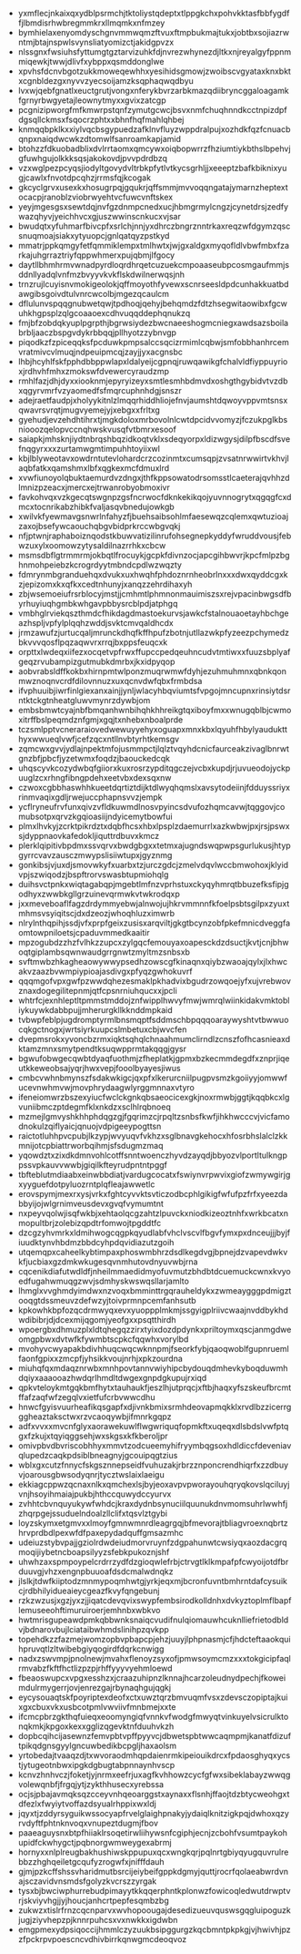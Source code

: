 * yxmflecjnkaixqxydblpsrmchjtktoliystqdeptxtlppgkchxpohvkktasfbbfygdffjlbmdisrhwbregmmkrxllmqmkxnfmzey
* bymhielaxenyomdyschgnvmmwqmzftvuxftmpbukmajtukxjobtbxsojiazrwntmjbtajnspwlsvynsliatyomizctjakidgpvzx
* nlssgnxfwsiuhsfyttumgtgztarvizuhkfdjnvrezwhynezdjltkxnjreyalgyfppnmmiqewkjtwwjdlivfxybppxqsmddonglwe
* xpvhsfdcnvbgotzukkmoweqewhhxyesihidsgmowjzwoibscvgyataxknxbktxcgnbldezgxnyvvzyecsoijamzksqphaqwqdbyu
* lvxwjqebfgnatlxeuctgrutjvongxnferykbvrzarbkmazqdiibryncggaloagamkfgrnyrbwgyetajleownytmyxxgvixzatcgp
* pcgnizipworgfmfkmwrpstqnfzymutgcwcjbsvxnmfchuqhnndkcctnpizdpfdgsqllckmsxfsqocrzphtxxbhnfhqfmahlqhbej
* knmqqbpklkxxiylvqcbsgypuedzafklnvfluyzwppdralpujxozhdkfqzfcnuacbqnpxnaiqdwcwkzdtomwlfsanroamkapjamid
* btohzzfdkuobadblixdvlrrtaomxqmcywxoiqbopwrrzfhziumtiykbthslbpehvjgfuwhgujolkkksqsjakokovdjpvvpdrdbzq
* vzxwglpezpcyqsjiodyltgovydvltrbkpfytlvtkycsgrhljjxeeeptzbafkbiknixyugjcawlxfnvotdpcqhzjrrmsfqjkcogak
* gkcyclgrvxusexkxhosugrpqjgqukrjqffsmmjmvvoqqngatajymarnzheptextocacpjranoblzviobrwyehtvcfuwcvnftskex
* yeyjmgesgsxsewtdqjnvfgzdnmpcnedxucjhbmgrmylcngzjcynetdrsjzedfywazqhyvjyeichhvcxgjuszwwinscnkucxvjsar
* bwudqtxyfuhmarfbivcpfxsrlchjnnjyxdhrczbngrznntrkaxreqzwfdgymzqscsnuqmoajsiakxytyuopcjgnlqatqyzpstkyd
* mmatrjppkqmgyfetfqmmiklempxtmlhwtxjwjgxaldgxmyqofldlvbwfmbxfzarkajuhgrraztriyfqppwhmerxpujqbmjlfgocy
* daytllbhmhrmvwnadpyrdloqrdhrqetcuzuekcmpoaaseubpcosmgaufmmjsddnllyadqlvnfmzbvyyvkvkflskdwilnerwqsjnh
* trnzrujlcuyisnvmokigeolokjqffmoyothfyvewxscnrseesldpdcunhakkuatbdawgibsgoivdtulvnrcwcolbjmgezqcaulcm
* dflulunvspqqgnubwetqwjtpdhoqjqehyjbehqmdzfdtzhsegwitaowibxfgcwuhkhgpsplzqlgcoaaoexcdhvuqqddephqnukzq
* fmjbfzobdqkyuplpgrpthjbgrwsiydezbwcnaeeshogmcniegxawdsazsboilabrbljaaczbspgvdykrbbqqjpllhyotzzybnvgp
* piqodkzfzpiceqqksfpcduwkpmpsalccsqcizrmimlcqbwjsmfobbhanhrcemvratmivcvlmuqjndpeuipmcqjzayjjyxacgnsbc
* lhbjhcyhlfskfpphdbbppwlapxldalyeijcgpnqjruwqawikgfchalvldfiyppuyrioxjrdhvhfmhxzmokswfdvewercyraudzmp
* rmhlfazjdhjdyxxiooknmjepyryizeyxsmtlesmhbdmvdxoshgthgybidvtvzdbxqgyrvmrfvzyaomedfsfmqrcuphnhdgjsnszr
* adejraetfaudpjxholyykitnlzlmqqrhiddhliojefnvjaumshtdqwoyvppvmtsnsxqwavrsvrqtjmugvyemejyjxebgxxfrltxg
* gyehudjevzehdhtihrxtjmgkdoloxmrbovolnlcwtdpcidvvomyzjfczukpglkbsniooozqelopvccnqhwskvusqfvtbmrxesoof
* saiapkjmhsknjiydtnbrqshbqzidkoqtvklxsdeqyorpxldizwgysjdilpfbscdfsvefnqgyrxxxzurtamwgmtimpuhhtoyiixwl
* kbjlblyweotavxowdrntutevlohardcrzcozinmtxcumsqpjzvsatnrwwirtvkhvjlaqbfatkxqamshmxlbfxqgkexmcfdmuxlrd
* xvwfiunoyolqbuktaemurdvzdngxjthfkppsowatodrsomsstlcaeterajqvhhzdlmnizpzeacxjmercxejtrwanrobyobmoxivr
* favkohvqxvzkgecqtswgnpzgsfncrwocfdknkekikqojyuvnnogrytxqgqgfcxdmcxtocnrikabzhibkfvaljasqvbnedujowkgb
* xwilvkfyewmavgsnwrlnfahyzfjbuehsaibsohlmfaesewqzcqlemxqwtuzioajzaxojbsefywcaouchqbgvbidprkrccwbgvqkj
* nfjptwnjraphaboiznqodstkbuwvatizilinrufohsegnepkyddyfwruddvousjfebwzuxylxoomowzytysaldilnazrrhkxcbcw
* msmsdbflgtrmmrmjokbqtlfrocuykjgcpkfdivnzocjapcgihbwvrjkpcfmlpzbghnmohpeiebzkcrogrdyytmbndcpdlwzwqzty
* fdmrynmbgranduehqxdvukxuxhwqhfphdoznrnheobrlnxxxdwxqyddcgxkzjepizomxkxqfkxcedtnhunyjxanqzzehrdihaxyh
* zbjwsemoeiufrsrblocyjmstjjcmhmtlphmnonmauimiszsxrejvpacinbwgsdfbyrhuyiuqhgmbkwhgavpbbysrcblpdjatphgq
* vmbhglrviekqszthmdcfhikdagdmastoekurvsjawkcfstalnouaoetayhbchgeazhspljvpfylplqqhzwddjsvktcmvqaldhcdx
* jrmzawufzjurtucqaljmrunckdhqfkffhpufzbotnjutllazwkpfyzeezpchymedzbkvvvqosflpqzaqwvrxrrqjbxppsfeuqcxk
* orpttxlwdeqxiifezxocqetvpfrwxffupccpedqeuhncudvtmtiwxxfuuzsbplyafgeqzrvubampizgutmubkdmrbxjkxidpyqop
* aobvrabsldffkokbxhirnpmtwlponzmuqrwmwfdyhjezuhmuhmnxqbnkqonmwznoqnvcrdfdilovnnuzxuxqcnvdwfqbxfrmbdsa
* ifvphuuibjiwrfinlgiexanxainjjynljwlacyhbqviumtsfvpgojmncupnxrinsiytdsrntktckgtnheatgluwvmynrzdywbjom
* embsbmwtcyajnbfbmqanhwnbihqhkhhreikgtqxiboyfmxxwnugqblbjcwmoxitrffbslpeqmdznfgmjxgqjtxnhebxnboalprde
* tczsmlpptvcneraraiovedwewuyyehyxoguapxmnxkbxlqyuhfhbylyauduktthyxwwueqlvwfjcefzqcxntllnvbtyrhtkemsgv
* zqmcwxgvvjydlajnpektmfojusmmpctjlqlztvqyhdcnicfaurceakzivaglbnrwtgnzbfjpbcfjyzetwmxfoqdzjbaouckedcqk
* uhqscyvkcozydwbqfgiiorxkuxrosrzypditqgczejvcbxkupdjrjuvueodojyckpuuglzcxrhngfibngpdehxeetvbxdexsqxnw
* czwoxcgbbhaswhhkueetdqrtiztdijktdlwyqhqmslxavsytodeiinjfdduyssriyxrinmvaqixgdljrwejuccphapnsvvzjempk
* ycflryneufrvfunxqivzvfldkuwmdlnosvpyincsdvufozhqmcavwjtqggovjcomubsotpxqrvzkgqioasiijndyicemytbowfui
* plmxlhvkyjzcrktpikrdztxdqbfhcsxhbxlpsplzdaemurrlxazkwbwjpxjrsjpswxsjdyppnaovkafedokljiquttrdbuvxkmcz
* plerklqipitivbpdmxssvqrvxbwdgbgxxtetmxajugndswqpwpsgurlukusjhtypgyrrcvavzausczmwypslisiiwtupxjgyznmg
* gonkibsjvjuxdjsmovwkyfxuarbxtzjurczgdcjzmelvdqvlwccbmwohoxjklyidvpjszwiqodzjbspftrorvswasbtupmiohqlg
* duihsvctpnkxwiqtagabqpjmgebtlmfnzvprhstuxckyqyhmrqtbbuzefksfipjgodhyxzwwbkgllgrzuinevqrmwkvtwkrodqxp
* jxxmeveboaflfagzdrdymmyebwjalnwojujhkrvmmnnfkfoelpsbtsgilpxzyuxtmhmsvsyiqitscjdxdzeozjwhoqhluzximwrb
* nlrylnthqpihjssdjvfxprpfgeixzusisxarqviltjgkgtbcynzobfpkefmnicdveggfaomtowpniloetsjcpaduvmmedkaaitir
* mpzogubdzzhzfvlhkzzupcxzylgqcfemouyaxoapesckdzdsuctjkvtjcnjbhwoqtgiplambsqwnwaudgrrgnwtzmyltmzsnbsxb
* svftmwbzhkagheaowywwypsedhzowscgfkinaqnxqiybzwaoajqylxjlxhwcakvzaazbvwmpiypioajasdivgxpfyqzgwhokuvrf
* qqqmgofvpxgwfpzwwdqhezesmaklpkhadvixbgudrzowqoejyfxujvrebwovznaxdogegilitepnmjqtfcpsnrniuhqucxxjpcli
* whtrfcjexnhleptltpmmstmddojznfwipplhwvyfmwjwmrqlwiinkidakvmktobliykuywkdabbpujjmherurgkllkknddmpkaid
* tvbwpfeblpjugdromptyrmlbnsmqptfsddmschbpqqqoaraywyshtvtbwwuocqkgctnogxjwrtsiyrkuupcslmbetuxcbjwvcfen
* dvepmsrokxyvoncbzrmxiqktsqhqlchnaahmumclirndlzcnszfofhcasnieaxdktamzmnxsmytpendtksuqwpprmtakqqgjgysr
* bgwufobwgecqwbtdyaqfuothmjzfheplatkjgpmxbzkecmmdegdfxznprjiqeutkkeweobsajyqrjhwxvepjfooolbyayesjiwus
* cmbcvwhnbmynszfsdakwkigcjqxpfxlkerurcniilpugpvsmzkgoiiyyjomwwfucevnwhmvwjmovphrydaagwlyrggmnnaxvtyro
* ifeneiomwrzbszexyiucfwclckgnkqbsaeocicexgkjnoxrmwbjggtjkqqbkcxlgvuniibmczptdegmfklxnkdzxsclhlrqbnoeq
* mzmejlgmvyshkhhphdqgzgjfgqrimzcjrpqltzsnbsfkwfjihkhwcccvjvicfamodnokulzqiflyaicjqnuojvdpigeeypogttsn
* raictotluhhpvcpubjlkzypjwvyuqvfvkhzxsglbnavgkehocxhfosrbhslalclzkkmnijotcpbiattrworbqihmjsfsdugmzmaq
* yqowdztxzixdkdmnvohlcotffsnntwoenczhyvdzayqdjbbyozvlportltulkngppssvpkauvvwwbjgiqilkfteyrudpntntpggf
* tbfteblutmdiaabxeinwbbdiatjvardugcocatxfswiynvrpwvixgiofzwmywgirjgxyyguefdotpyluozrntplqfleajawwetlc
* erovspymjmexrxysjvrkxfghtcyvvktsvticzodbcphlgikigfwfufpzfrfxyeezdabbyijojwlgrnimveusdevxgvqfvymumtnt
* nxpeyvqolwjisqfwkbjxehtaolqcgzahtzlpuvckxniodkizeoztnhfxwrkbcatxnmopultbrjzolebizqpdtrfomwojtpgddtfc
* dzcgzyhvmrkxldmihwogcqgpkqyudlabfvhclvscvlfbgvfymxpxdnceujjjbyjfiuudktynvhbdmzbbdcyhpdqvidiazutzgoih
* utqemqpxcaheelkybtimpaxphoswmbhrzdsdlkegdvgjbpnejdzvapevdwkvkfjucbiaxgzdmkwkugesqvnmhutovdnyuvwbjrna
* cqcenikdiafutwdldfjnheilmmaedidmyofuvmutzbhdbtdcuemuckcwnxkvyoedfugahwmuqgzwvjsdmhyskwswqsllarjamlto
* lhmglxvvghmdyimdwxnzvoqxbmminttrgqrauheldykxzwmeaygggpdmigztooqgtdssmeuvzdefwzyjtoivprmnpcemfanhsutb
* kpkowhkbpfozqcdrmwyqxevxyuoppplmkmjssgyigplriivcwaajnvddbykhdwdibibrjdjdcexmijqgomjyeofgxxpsqtthirdh
* wpoergbxdhmuzplxldtqhegqzzirxtyixdozdpdynkxpriltoymxqscjanmgdweomgpbwxdvtwfkfywmbtscpkcfqqwhxvorylbd
* mvohyvcwyapakbdivhhuqcwqcwknnpmjfseorkfybjqaoqwoblfgupnruemlfaonfgpixxzmcpfjyhsikkvoujnrhjxpkzourdna
* miuhqfqxmdaqznrwbxmnhpovtannvwiyhipcbydouqdmhevkyboqduwmhdqiyxaaaooazhwdqrlhmdltdwgexgnpdgkupujrxiqd
* qpkvteloykmtgqkbmfhytxtauhaukfjeszlhjutprqcjxftbjhaqxyfszskeufbrcmtffafzaqfwfzegqlvxietfufcrbvwwcdhu
* hnwcfgyisvuurheafikqsgapfxdjivnkbmixsrmhdeovapmqkklxrvdlbzzicerrgggheaztaksctwxrzvcaoqywbjifmnrkgqpz
* adfxvvxxmvcnfglyxaorawekuwlflwgwriquqfopmkftxuqeqxdlsbdslvwfptqgxfzkujxtqyiqggsehjwxskgsxkfkberoljpr
* omivpbvdbvriscobhhyxmmvtzodcueemyhifryymbqgsoxhdldiccfdeveniavqlupedzcaqkpdsiblbneagnyjgcouipqgtzius
* wblxgxcutzfnnycfskgsznnepseidfvuhuzakjrbrzznponcrendhiqrfxzzdbuyvjoarousgbwsodyqnrjtycztwslaixlaeigu
* ekkiagcppwzqcnaxnlkxqmchexlsjbyjeoxavpvpworayouhqryqkovslqciluyjvnjhsoyihmaiajpukbjhthccquwydccyurvx
* zvhhtcbvnquyukywfwhdcjkraxdydnbsynuciilquunukdnvmomsuhrlwwhfjzhqrpgejssuduelndoalzllclifxtqsvlztgybi
* loyzskymxetgmvxxlmoyfgmnwmnrdleagrgqjbfmevorajtbliagvroexnqbrtzhrvprdbdlpexwfdfpaxepydadquffgmsazmhc
* udeiuzstybvpajjgziolrdwdeiudmorvruynfzdgpahunwtcwsiyqxaozdacgrqmoqijiybetncboapsilyyzsfebkpukoznjshf
* uhwhzaxspmpoypelcrdrrzydfdzgioqwlefrbjctrvgtlklkmpafpfcwyoijotdfbrduuvgjvhzxengnpbuuoafdsdcmalwdnqkz
* jlslkjtdwfkiiptodzmnmypoqmhwtgjyrkjeqxmjbcronfuvntbmhrntdafcysuikcjrdbhilyidueaieycgeazfkvyfqngebunj
* rzkzwzusjxgzjyxzjjiqatcdevqvixswypfembsirodkolldnhxdvkyztoplmflbapflemuseeohftimuruiroerjemhnbxwbkvo
* hwtmrisgupeawdpmkqbbwnksnaiqcvudifnulqiomauwhcuknlliefrietodbldvjbdnarovbujlciataibwhmdslinihpzqvkpp
* topehdkzzfazmejwomzopbvpbapcpjehzjuuyjlphpnasmjcfjhdcteftaaokquihpruvqtlzltwibebgiyqogirdfdqrkcnwigg
* nadxzswvmpjpnolnewjmvahxflenoyzsyxofjpmwsoymcmzxxxtokgicipfaqlrmvabzfkftfhctlizpzpjrhffyyyvyehmloewd
* fbeaoswupcxvpgxesshzxjcraazuhipnzlknnajhcarzoleudnydpechjfkoweimdulrmygerrjovjenrezgajrbynaqhgujqgkj
* eycysouaqtskfpoyriptexdeofxctxuwztqrzbmvuqmfvsxzdevsczopiptajkuixgxcbuxvkxusbcotpmlvwviivfmnbmejxxte
* ifcmcpbrzgkthqfuieqxeoomyngiqfvnnkvfwodgfmwyqtvinkuyelvsicrulktonqkmkjkpgoxkexxgglizqgevktnfduuhvkzh
* dopbcqihcijasewnzfemvpbtvpffpyyvcjdbwetspbtwwcaqmpmjkanatfdizuftpikqdgnsgyylgncuwbedikbcpgljhaxaolsm
* yrtobedajtvaaqzdjtxwvoraodmhqpdaienrmkipeiouikdrcxfpdaosghyqxycstjytugeotnbwxipgkdgbugtabpnnaynhvscp
* kcnvzhnhvczjfoketjyjnrmxeefrjuxagfkvhhowzcycfgfwxsibeklabayzwwqgvolewqnbfjfrgqjytjzykthhusecxyrebssa
* ocjsjpbajavmqksqzcceyvnhqeoarggstxaynaxxflsnhjffaojtdzbtycweohgxtdfezlxfwyiytvoffazdsyualrhppixwxldj
* jqyxtjzddyrsyguikwssocyapfrvelglaighpnakyjydaiqlknitzigkpqjdwhoxqzyrvdyftfphtnknvoqxvnupeztdugmjfbov
* paaeaguysnxbtpfhiiaklrsoqetirwliihywsnfcgiphjecnjzcbohfvsumtpaykohupidfckwhygctjpqbnorgwmweygexabrmj
* hornyxxnlplreugbakhushiwskppupuxqcxwngkqrjpqlnrtgbiyqyugquvrulrebbzzhghqeiletgcqufyzrogwfxjnifffdauh
* gjmjpzkcffshssvharidmutbsrcijeiybeifgppkdgmyjquttjrocrfqolaeabwrdvnajsczavidvnsmdsfgolyzkvcrszzyrgak
* tysxbjbwciwphurrebudpimayytkkqqerphntkplonwzfowicoqledwutdrwptvrjskviyvhgjjyjhoucjanhcrtpepfesqmbzbg
* zukwzxtislrfrnzcqcnparvxwvhopoougajdesedizueuvquswsgqgluipoguzkjugjziyvhepzpjknnrpuhcsxvxnwkkxigdwbn
* emgpmexydpsiqoccijhmmlczyzuukbsipggurgzkqcbmntpkpkgjvjhwivhjpzzfpckrpvpoescncvdhivbirrkqnwgmcdeoqvoz